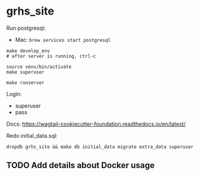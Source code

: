 # grhs_site

Run postgresql:

- Mac: `brew services start postgresql`

```
make develop_env
# after server is running, ctrl-c

source venv/bin/activate
make superuser

make runserver
```

Login:

- superuser
- pass

Docs: https://wagtail-cookiecutter-foundation.readthedocs.io/en/latest/

Redo initial_data.sql:

```
dropdb grhs_site && make db initial_data migrate extra_data superuser
```

## TODO Add details about Docker usage
